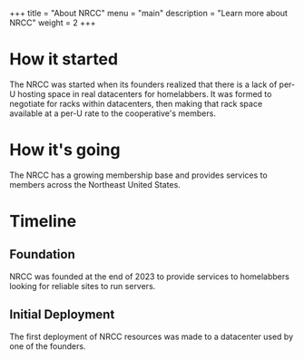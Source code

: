 +++
title = "About NRCC"
menu = "main"
description = "Learn more about NRCC"
weight = 2
+++

# How it started

The NRCC was started when its founders realized that there is a lack of per-U hosting space in real datacenters for homelabbers. It was formed to negotiate for racks within datacenters, then making that rack space available at a per-U rate to the cooperative's members.

# How it's going

The NRCC has a growing membership base and provides services to members across the Northeast United States.

# Timeline

## Foundation

NRCC was founded at the end of 2023 to provide services to homelabbers looking for reliable sites to run servers.

## Initial Deployment

The first deployment of NRCC resources was made to a datacenter used by one of the founders.